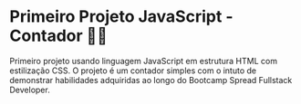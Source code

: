 # Primeiro Projeto JavaScript  - Contador 👨‍💻

Primeiro projeto usando linguagem JavaScript em estrutura HTML com estilização CSS. O projeto é um contador simples com o intuto de demonstrar habilidades adquiridas ao longo do Bootcamp Spread Fullstack Developer. 




